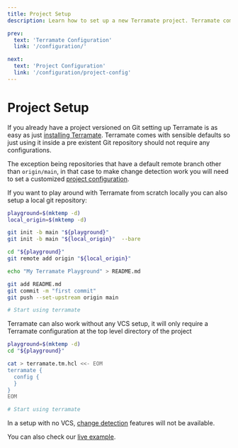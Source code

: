 ```yaml
---
title: Project Setup
description: Learn how to set up a new Terramate project. Terramate comes with sensible defaults so just using it inside a pre existent Git repository should not require any configurations.

prev:
  text: 'Terramate Configuration'
  link: '/configuration/'

next:
  text: 'Project Configuration'
  link: '/configuration/project-config'
---
```


# Project Setup

If you already have a project versioned on Git setting up
Terramate is as easy as just [installing Terramate](./../installation.md).
Terramate comes with sensible defaults so just using it inside a pre existent
Git repository should not require any configurations.

The exception being repositories that have a default remote branch
other than `origin/main`, in that case to make change detection work you will
need to set a customized [project configuration](project-config.md).

If you want to play around with Terramate from scratch locally you can also
setup a local git repository:

```sh
playground=$(mktemp -d)
local_origin=$(mktemp -d)

git init -b main "${playground}"
git init -b main "${local_origin}"  --bare

cd "${playground}"
git remote add origin "${local_origin}"

echo "My Terramate Playground" > README.md

git add README.md
git commit -m "first commit"
git push --set-upstream origin main

# Start using terramate
```

Terramate can also work without any VCS setup, it will only require
a Terramate configuration at the top level directory of the project

```sh
playground=$(mktemp -d)
cd "${playground}"

cat > terramate.tm.hcl <<- EOM
terramate {
  config {
  }
}
EOM

# Start using terramate
```

In a setup with no VCS, [change detection](../change-detection/index.md) features will not be available.

You can also check our [live example](https://github.com/terramate-io/terramate-example-code-generation).
